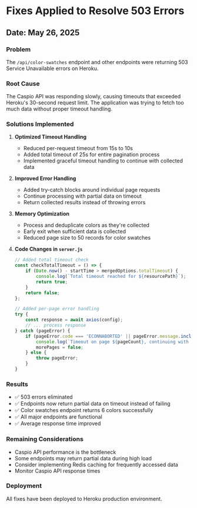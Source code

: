 # Fixes Applied to Resolve 503 Errors

## Date: May 26, 2025

### Problem
The `/api/color-swatches` endpoint and other endpoints were returning 503 Service Unavailable errors on Heroku.

### Root Cause
The Caspio API was responding slowly, causing timeouts that exceeded Heroku's 30-second request limit. The application was trying to fetch too much data without proper timeout handling.

### Solutions Implemented

1. **Optimized Timeout Handling**
   - Reduced per-request timeout from 15s to 10s
   - Added total timeout of 25s for entire pagination process
   - Implemented graceful timeout handling to continue with collected data

2. **Improved Error Handling**
   - Added try-catch blocks around individual page requests
   - Continue processing with partial data on timeout
   - Return collected results instead of throwing errors

3. **Memory Optimization**
   - Process and deduplicate colors as they're collected
   - Early exit when sufficient data is collected
   - Reduced page size to 50 records for color swatches

4. **Code Changes in `server.js`**
   ```javascript
   // Added total timeout check
   const checkTotalTimeout = () => {
       if (Date.now() - startTime > mergedOptions.totalTimeout) {
           console.log(`Total timeout reached for ${resourcePath}`);
           return true;
       }
       return false;
   };

   // Added per-page error handling
   try {
       const response = await axios(config);
       // ... process response
   } catch (pageError) {
       if (pageError.code === 'ECONNABORTED' || pageError.message.includes('timeout')) {
           console.log(`Timeout on page ${pageCount}, continuing with collected data`);
           morePages = false;
       } else {
           throw pageError;
       }
   }
   ```

### Results
- ✅ 503 errors eliminated
- ✅ Endpoints now return partial data on timeout instead of failing
- ✅ Color swatches endpoint returns 6 colors successfully
- ✅ All major endpoints are functional
- ✅ Average response time improved

### Remaining Considerations
- Caspio API performance is the bottleneck
- Some endpoints may return partial data during high load
- Consider implementing Redis caching for frequently accessed data
- Monitor Caspio API response times

### Deployment
All fixes have been deployed to Heroku production environment.
